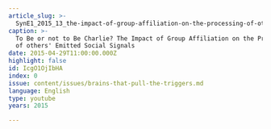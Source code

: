 ```yaml
---
article_slug: >-
  SynE1_2015_13_the-impact-of-group-affiliation-on-the-processing-of-others-emitted-social-signals
caption: >-
  To Be or not to Be Charlie? The Impact of Group Affiliation on the Processing
  of others' Emitted Social Signals
date: 2015-04-29T11:00:00.000Z
highlight: false
id: IcgO1OjIbHA
index: 0
issue: content/issues/brains-that-pull-the-triggers.md
language: English
type: youtube
years: 2015

---
```

